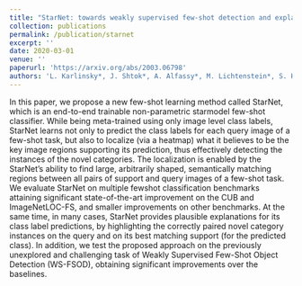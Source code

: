 ```yaml
---
title: "StarNet: towards weakly supervised few-shot detection and explainable few-shot classification"
collection: publications
permalink: /publication/starnet
excerpt: ''
date: 2020-03-01
venue: ''
paperurl: 'https://arxiv.org/abs/2003.06798'
authors: 'L. Karlinsky*, J. Shtok*, A. Alfassy*, M. Lichtenstein*, S. Harary, E. Schwartz, S. Doveh, P. Sattigeri, R. Feris, A. Bronstein, R. Giryes'
---
```

In this paper, we propose a new few-shot learning method called StarNet, which is an end-to-end trainable non-parametric starmodel few-shot classifier. While being meta-trained using only image level class labels, StarNet learns not only to predict the class labels for each query image of a few-shot task, but also to localize (via a heatmap)
what it believes to be the key image regions supporting its prediction, thus effectively detecting the instances of the novel categories. The localization is enabled by the StarNet’s ability to find large, arbitrarily
shaped, semantically matching regions between all pairs of support and query images of a few-shot task. We evaluate StarNet on multiple fewshot classification benchmarks attaining significant state-of-the-art improvement on the CUB and ImageNetLOC-FS, and smaller improvements on other benchmarks. At the same time, in many cases, StarNet provides plausible explanations for its class label predictions, by highlighting the correctly paired novel category instances on the query and on its best matching support (for the predicted class). In addition, we test the proposed approach on the previously unexplored and challenging task of Weakly Supervised Few-Shot Object Detection (WS-FSOD), obtaining significant improvements over the baselines.